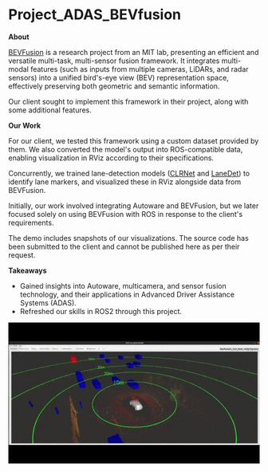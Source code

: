 # Project_ADAS_BEVfusion

**About**

[BEVFusion](https://github.com/mit-han-lab/bevfusion) is a research project from an MIT lab, presenting an efficient and versatile multi-task, multi-sensor fusion framework. It integrates multi-modal features (such as inputs from multiple cameras, LiDARs, and radar sensors) into a unified bird's-eye view (BEV) representation space, effectively preserving both geometric and semantic information.

Our client sought to implement this framework in their project, along with some additional features.

**Our Work**

For our client, we tested this framework using a custom dataset provided by them. We also converted the model's output into ROS-compatible data, enabling visualization in RViz according to their specifications. 

Concurrently, we trained lane-detection models ([CLRNet](https://github.com/Turoad/CLRNet) and [LaneDet](https://github.com/Turoad/lanedet)) to identify lane markers, and visualized these in RViz alongside data from BEVFusion. 

Initially, our work involved integrating Autoware and BEVFusion, but we later focused solely on using BEVFusion with ROS in response to the client's requirements.

The demo includes snapshots of our visualizations. The source code has been submitted to the client and cannot be published here as per their request.

**Takeaways**

- Gained insights into Autoware, multicamera, and sensor fusion technology, and their applications in Advanced Driver Assistance Systems (ADAS).
- Refreshed our skills in ROS2 through this project.

![BEV-ROS-demo](https://github.com/vickyr95/Project_ADAS_BEVfusion/blob/main/BEV-ROS-demo.gif)
